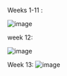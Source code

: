 Weeks 1-11 :

![image](https://github.com/user-attachments/assets/865013d6-d8f1-4c44-850d-c9cea16e8d03)

week 12:

![image](https://github.com/user-attachments/assets/606732d0-a311-4d95-a22f-b67a39fae2bf)

Week 13:
![image](https://github.com/user-attachments/assets/2585b3d3-d762-48ba-9be3-c9f531d2e671)




